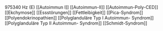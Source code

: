 975340 Hz (E)
[[Autoimmun I]]
[[Autoimmun-II]]
[[Autoimmun-Poly-CED]]
[[Ekchymose]]
[[Essstörungen]]
[[Fettleibigkeit]]
[[Pica-Syndrom]]
[[Polyendokrinopathien]]
[[Polyglanduläre Typ I Autoimmun- Syndrom]]
[[Polyglanduläre Typ II Autoimmun- Syndrom]]
[[Schmidt-Syndrom]]